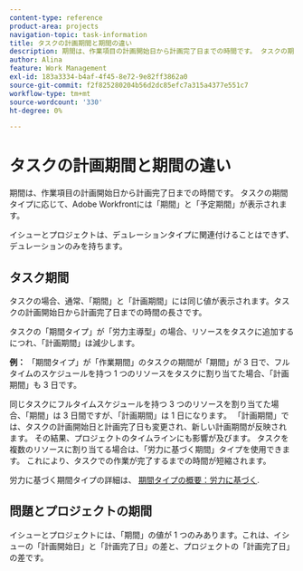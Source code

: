 ```yaml
---
content-type: reference
product-area: projects
navigation-topic: task-information
title: タスクの計画期間と期間の違い
description: 期間は、作業項目の計画開始日から計画完了日までの時間です。 タスクの期間タイプに応じて、Adobe Workfrontには「期間」と「予定期間」が表示されます。
author: Alina
feature: Work Management
exl-id: 183a3334-b4af-4f45-8e72-9e82ff3862a0
source-git-commit: f2f825280204b56d2dc85efc7a315a4377e551c7
workflow-type: tm+mt
source-wordcount: '330'
ht-degree: 0%

---
```


# タスクの計画期間と期間の違い

期間は、作業項目の計画開始日から計画完了日までの時間です。 タスクの期間タイプに応じて、Adobe Workfrontには「期間」と「予定期間」が表示されます。

イシューとプロジェクトは、デュレーションタイプに関連付けることはできず、デュレーションのみを持ちます。

## タスク期間

タスクの場合、通常、「期間」と「計画期間」には同じ値が表示されます。タスクの計画開始日から計画完了日までの時間の長さです。

タスクの「期間タイプ」が「労力主導型」の場合、リソースをタスクに追加するにつれ、「計画期間」は減少します。

**例：** 「期間タイプ」が「作業期間」のタスクの期間が「期間」が 3 日で、フルタイムのスケジュールを持つ 1 つのリソースをタスクに割り当てた場合、「計画期間」も 3 日です。

同じタスクにフルタイムスケジュールを持つ 3 つのリソースを割り当てた場合、「期間」は 3 日間ですが、「計画期間」は 1 日になります。 「計画期間」では、タスクの計画開始日と計画完了日も変更され、新しい計画期間が反映されます。 その結果、プロジェクトのタイムラインにも影響が及びます。
タスクを複数のリソースに割り当てる場合は、「労力に基づく期間」タイプを使用できます。 これにより、タスクでの作業が完了するまでの時間が短縮されます。

労力に基づく期間タイプの詳細は、 [期間タイプの概要：労力に基づく](../../../manage-work/tasks/taskdurtn/effort-driven.md).

## 問題とプロジェクトの期間

イシューとプロジェクトには、「期間」の値が 1 つのみあります。これは、イシューの「計画開始日」と「計画完了日」の差と、プロジェクトの「計画完了日」の差です。

